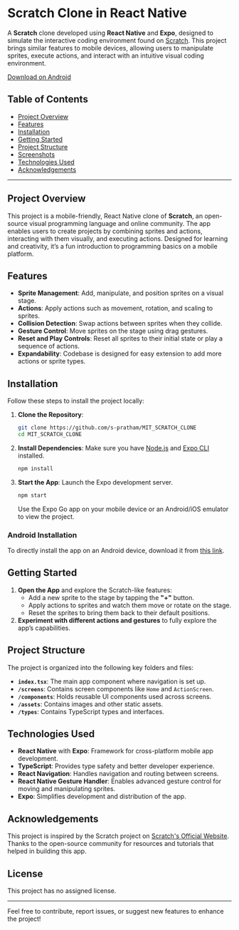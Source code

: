 # Scratch Clone in React Native

A **Scratch** clone developed using **React Native** and **Expo**, designed to simulate the interactive coding environment found on [Scratch](https://scratch.mit.edu/). This project brings similar features to mobile devices, allowing users to manipulate sprites, execute actions, and interact with an intuitive visual coding environment.

[Download on Android](https://expo.dev/accounts/pratham96/projects/Sticker/builds/18f38236-887c-4471-a71e-298d3cf7c8cf)

## Table of Contents

- [Project Overview](#project-overview)
- [Features](#features)
- [Installation](#installation)
- [Getting Started](#getting-started)
- [Project Structure](#project-structure)
- [Screenshots](#screenshots)
- [Technologies Used](#technologies-used)
- [Acknowledgements](#acknowledgements)

---

## Project Overview

This project is a mobile-friendly, React Native clone of **Scratch**, an open-source visual programming language and online community. The app enables users to create projects by combining sprites and actions, interacting with them visually, and executing actions. Designed for learning and creativity, it’s a fun introduction to programming basics on a mobile platform.

## Features

- **Sprite Management**: Add, manipulate, and position sprites on a visual stage.
- **Actions**: Apply actions such as movement, rotation, and scaling to sprites.
- **Collision Detection**: Swap actions between sprites when they collide.
- **Gesture Control**: Move sprites on the stage using drag gestures.
- **Reset and Play Controls**: Reset all sprites to their initial state or play a sequence of actions.
- **Expandability**: Codebase is designed for easy extension to add more actions or sprite types.

## Installation

Follow these steps to install the project locally:

1. **Clone the Repository**:
   ```bash
   git clone https://github.com/s-pratham/MIT_SCRATCH_CLONE
   cd MIT_SCRATCH_CLONE
   ```

2. **Install Dependencies**:
   Make sure you have [Node.js](https://nodejs.org) and [Expo CLI](https://docs.expo.dev/get-started/installation/) installed.
   ```bash
   npm install
   ```

3. **Start the App**:
   Launch the Expo development server.
   ```bash
   npm start
   ```

   Use the Expo Go app on your mobile device or an Android/iOS emulator to view the project.

### Android Installation

To directly install the app on an Android device, download it from [this link](https://expo.dev/accounts/pratham96/projects/Sticker/builds/18f38236-887c-4471-a71e-298d3cf7c8cf).

## Getting Started

1. **Open the App** and explore the Scratch-like features:
   - Add a new sprite to the stage by tapping the **"+"** button.
   - Apply actions to sprites and watch them move or rotate on the stage.
   - Reset the sprites to bring them back to their default positions.
2. **Experiment with different actions and gestures** to fully explore the app’s capabilities.

## Project Structure

The project is organized into the following key folders and files:

- **`index.tsx`**: The main app component where navigation is set up.
- **`/screens`**: Contains screen components like `Home` and `ActionScreen`.
- **`/components`**: Holds reusable UI components used across screens.
- **`/assets`**: Contains images and other static assets.
- **`/types`**: Contains TypeScript types and interfaces.

## Technologies Used

- **React Native** with **Expo**: Framework for cross-platform mobile app development.
- **TypeScript**: Provides type safety and better developer experience.
- **React Navigation**: Handles navigation and routing between screens.
- **React Native Gesture Handler**: Enables advanced gesture control for moving and manipulating sprites.
- **Expo**: Simplifies development and distribution of the app.

## Acknowledgements

This project is inspired by the Scratch project on [Scratch's Official Website](https://scratch.mit.edu/). Thanks to the open-source community for resources and tutorials that helped in building this app.

## License

This project has no assigned license.

---

Feel free to contribute, report issues, or suggest new features to enhance the project!
